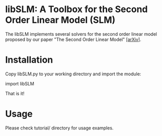 # libSLM: A Toolbox for the Second Order Linear Model (SLM)
The libSLM implements several solvers for the second order linear model proposed by our paper "The Second Order Linear Model" [\[arXiv\]](https://arxiv.org/abs/1703.00598). 

# Installation

Copy libSLM.py to your working directory and import the module:

import libSLM

That is it!

# Usage

Please check tutorial/ directory for usage examples.
